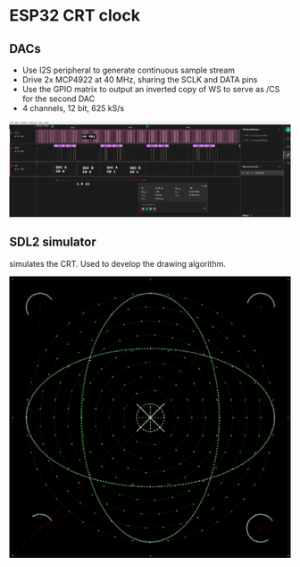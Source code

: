 # ESP32 CRT clock
## DACs
  * Use I2S peripheral to generate continuous sample stream
  * Drive 2x MCP4922 at 40 MHz, sharing the SCLK and DATA pins
  * Use the GPIO matrix to output an inverted copy of WS to serve as /CS for the second DAC
  * 4 channels, 12 bit, 625 kS/s

![logic-analyzer capture of the DAC SPI waveform](pics/ksnip_20231012-164406.png)

## SDL2 simulator
simulates the CRT. Used to develop the drawing algorithm.

![test-pattern on the CRT simulator](pics/ksnip_20231017-010520.png)
